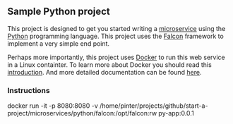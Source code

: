 ## Sample Python project

This project is designed to get you started writing a [microservice](http://martinfowler.com/articles/microservices.html) using
the [Python](https://www.python.org/) programming language.  This project uses the [Falcon](http://falconframework.org/) framework to implement a very
simple end point.

Perhaps more importantly, this project uses [Docker](http://www.docker.com/) to run this web service in a Linux containter.  To
learn more about Docker you should read this [introduction](http://www.docker.com/whatisdocker/).  And more detailed documentation
can be found [here](http://docs.docker.com/).

### Instructions


docker run -it -p 8080:8080 -v /home/pinter/projects/github/start-a-project/microservices/python/falcon:/opt/falcon:rw py-app:0.0.1
